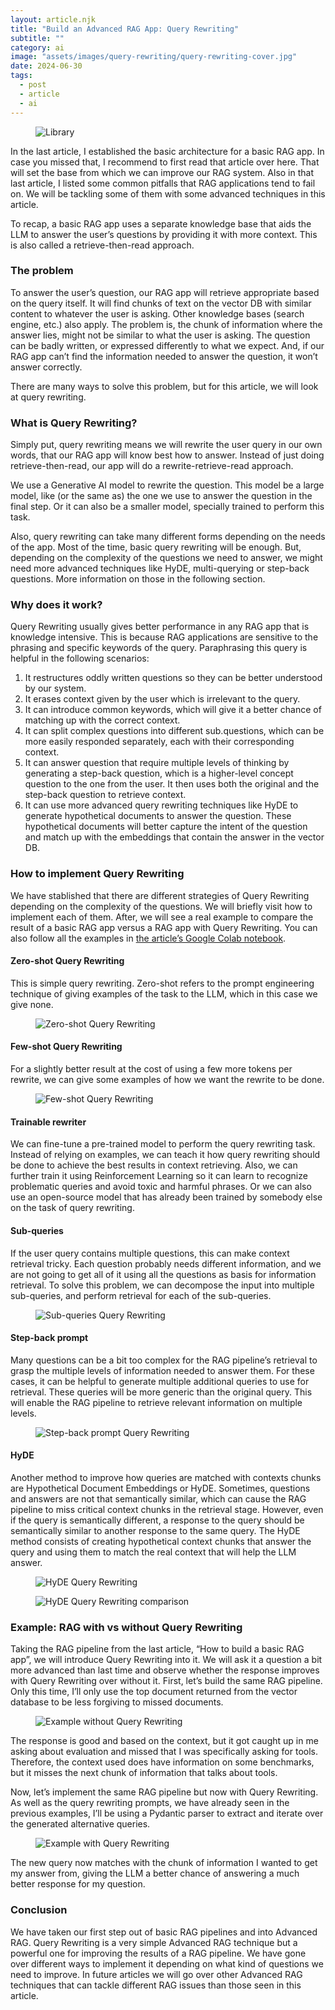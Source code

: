 ```yaml
---
layout: article.njk
title: "Build an Advanced RAG App: Query Rewriting"
subtitle: ""
category: ai
image: "assets/images/query-rewriting/query-rewriting-cover.jpg"
date: 2024-06-30
tags:
  - post
  - article
  - ai
---
```


<figure>
<img style="aspect-ratio: 897/467" alt="Library" src="{{ image }}" />
</figure>

In the last article, I established the basic architecture for a basic RAG app. In case you missed that, I recommend to first read that article over here. That will set the base from which we can improve our RAG system. Also in that last article, I listed some common pitfalls that RAG applications tend to fail on. We will be tackling some of them with some advanced techniques in this article.

To recap, a basic RAG app uses a separate knowledge base that aids the LLM to answer the user’s questions by providing it with more context. This is also called a retrieve-then-read approach.

### The problem

To answer the user’s question, our RAG app will retrieve appropriate based on the query itself. It will find chunks of text on the vector DB with similar content to whatever the user is asking. Other knowledge bases (search engine, etc.) also apply.
The problem is, the chunk of information where the answer lies, might not be similar to what the user is asking. The question can be badly written, or expressed differently to what we expect. And, if our RAG app can’t find the information needed to answer the question, it won’t answer correctly.

There are many ways to solve this problem, but for this article, we will look at query rewriting.

### What is Query Rewriting?

Simply put, query rewriting means we will rewrite the user query in our own words, that our RAG app will know best how to answer. Instead of just doing retrieve-then-read, our app will do a rewrite-retrieve-read approach.

We use a Generative AI model to rewrite the question. This model be a large model, like (or the same as) the one we use to answer the question in the final step. Or it can also be a smaller model, specially trained to perform this task.

Also, query rewriting can take many different forms depending on the needs of the app. Most of the time, basic query rewriting will be enough. But, depending on the complexity of the questions we need to answer, we might need more advanced techniques like HyDE, multi-querying or step-back questions. More information on those in the following section.

### Why does it work?
Query Rewriting usually gives better performance in any RAG app that is knowledge intensive. This is because RAG applications are sensitive to the phrasing and specific keywords of the query. Paraphrasing this query is helpful in the following scenarios:

1. It restructures oddly written questions so they can be better understood by our system.
2. It erases context given by the user which is irrelevant to the query.
3. It can introduce common keywords, which will give it a better chance of matching up with the correct context.
4. It can split complex questions into different sub.questions, which can be more easily responded separately, each with their corresponding context.
5. It can answer question that require multiple levels of thinking by generating a step-back question, which is a higher-level concept question to the one from the user. It then uses both the original and the step-back question to retrieve context.
6. It can use more advanced query rewriting techniques like HyDE to generate hypothetical documents to answer the question. These hypothetical documents will better capture the intent of the question and match up with the embeddings that contain the answer in the vector DB. 

### How to implement Query Rewriting

We have stablished that there are different strategies of Query Rewriting depending on the complexity of the questions. We will briefly visit how to implement each of them. After, we will see a real example to compare the result of a basic RAG app versus a RAG app with Query Rewriting. You can also follow all the examples in <a href="https://colab.research.google.com/drive/1-NT0_mmyoSnaDQJ1Zuo0XX613TG5lzjZ?usp=sharing" target="_blank">the article’s Google Colab notebook</a>.

#### Zero-shot Query Rewriting

This is simple query rewriting. Zero-shot refers to the prompt engineering technique of giving examples of the task to the LLM, which in this case we give none.

<figure>
<img alt="Zero-shot Query Rewriting" src="assets/images/query-rewriting/zero-shot.png" />
</figure>

#### Few-shot Query Rewriting

For a slightly better result at the cost of using a few more tokens per rewrite, we can give some examples of how we want the rewrite to be done.

<figure>
<img alt="Few-shot Query Rewriting" src="assets/images/query-rewriting/few-shot.png" />
</figure>

#### Trainable rewriter

We can fine-tune a pre-trained model to perform the query rewriting task. Instead of relying on examples, we can teach it how query rewriting should be done to achieve the best results in context retrieving. Also, we can further train it using Reinforcement Learning so it can learn to recognize problematic queries and avoid toxic and harmful phrases.
Or we can also use an open-source model that has already been trained by somebody else on the task of query rewriting.

#### Sub-queries

If the user query contains multiple questions, this can make context retrieval tricky. Each question probably needs different information, and we are not going to get all of it using all the questions as basis for information retrieval. To solve this problem, we can decompose the input into multiple sub-queries, and perform retrieval for each of the sub-queries.

<figure>
<img alt="Sub-queries Query Rewriting" src="assets/images/query-rewriting/subqueries.png" />
</figure>

#### Step-back prompt

Many questions can be a bit too complex for the RAG pipeline’s retrieval to grasp the multiple levels of information needed to answer them. For these cases, it can be helpful to generate multiple additional queries to use for retrieval. These queries will be more generic than the original query. This will enable the RAG pipeline to retrieve relevant information on multiple levels.

<figure>
<img alt="Step-back prompt Query Rewriting" src="assets/images/query-rewriting/step-back.png" />
</figure>

#### HyDE

Another method to improve how queries are matched with contexts chunks are Hypothetical Document Embeddings or HyDE. Sometimes, questions and answers are not that semantically similar, which can cause the RAG pipeline to miss critical context chunks in the retrieval stage. However, even if the query is semantically different, a response to the query should be semantically similar to another response to the same query. The HyDE method consists of creating hypothetical context chunks that answer the query and using them to match the real context that will help the LLM answer.

<figure>
<img alt="HyDE Query Rewriting" src="assets/images/query-rewriting/hyde1.png" />
</figure>
<figure>
<img alt="HyDE Query Rewriting comparison" src="assets/images/query-rewriting/hyde2.png" />
</figure>

### Example: RAG with vs without Query Rewriting

Taking the RAG pipeline from the last article, “How to build a basic RAG app”, we will introduce Query Rewriting into it. We will ask it a question a bit more advanced than last time and observe whether the response improves with Query Rewriting over without it. First, let’s build the same RAG pipeline. Only this time, I’ll only use the top document returned from the vector database to be less forgiving to missed documents.

<figure>
<img alt="Example without Query Rewriting" src="assets/images/query-rewriting/example-woqr.png" />
</figure>

The response is good and based on the context, but it got caught up in me asking about evaluation and missed that I was specifically asking for tools. Therefore, the context used does have information on some benchmarks, but it misses the next chunk of information that talks about tools.

Now, let’s implement the same RAG pipeline but now with Query Rewriting. As well as the query rewriting prompts, we have already seen in the previous examples, I’ll be using a Pydantic parser to extract and iterate over the generated alternative queries.

<figure>
<img alt="Example with Query Rewriting" src="assets/images/query-rewriting/example-wqr.png" />
</figure>
 
The new query now matches with the chunk of information I wanted to get my answer from, giving the LLM a better chance of answering a much better response for my question.

### Conclusion

We have taken our first step out of basic RAG pipelines and into Advanced RAG. Query Rewriting is a very simple Advanced RAG technique but a powerful one for improving the results of a RAG pipeline. We have gone over different ways to implement it depending on what kind of questions we need to improve. In future articles we will go over other Advanced RAG techniques that can tackle different RAG issues than those seen in this article.

